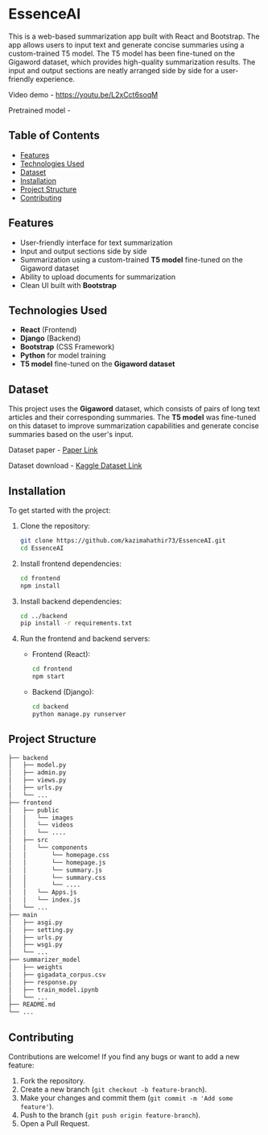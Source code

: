 # EssenceAI

This is a web-based summarization app built with React and Bootstrap. The app allows users to input text and generate concise summaries using a custom-trained T5 model. The T5 model has been fine-tuned on the Gigaword dataset, which provides high-quality summarization results. The input and output sections are neatly arranged side by side for a user-friendly experience.

Video demo - https://youtu.be/L2xCct6soqM

Pretrained model - 

## Table of Contents

- [Features](#features)
- [Technologies Used](#technologies-used)
- [Dataset](#dataset)
- [Installation](#installation)
- [Project Structure](#project-structure)
- [Contributing](#contributing)

## Features

- User-friendly interface for text summarization
- Input and output sections side by side
- Summarization using a custom-trained **T5 model** fine-tuned on the Gigaword dataset
- Ability to upload documents for summarization
- Clean UI built with **Bootstrap**

## Technologies Used

- **React** (Frontend)
- **Django** (Backend)
- **Bootstrap** (CSS Framework)
- **Python** for model training
- **T5 model** fine-tuned on the **Gigaword dataset**

## Dataset

This project uses the **Gigaword** dataset, which consists of pairs of long text articles and their corresponding summaries. The **T5 model** was fine-tuned on this dataset to improve summarization capabilities and generate concise summaries based on the user's input.

Dataset paper - [Paper Link](https://web.stanford.edu/class/archive/cs/cs224n/cs224n.1204/reports/custom/15722650.pdf)

Dataset download - [Kaggle Dataset Link](https://www.kaggle.com/datasets/arngowda/gigaword-corpus) 

## Installation

To get started with the project:

1. Clone the repository:

   ```bash
   git clone https://github.com/kazimahathir73/EssenceAI.git
   cd EssenceAI
   ```

2. Install frontend dependencies:

   ```bash
   cd frontend
   npm install
   ```

3. Install backend dependencies:

   ```bash
   cd ../backend
   pip install -r requirements.txt
   ```

4. Run the frontend and backend servers:

   - Frontend (React):
     ```bash
     cd frontend
     npm start
     ```

   - Backend (Django):
     ```bash
     cd backend
     python manage.py runserver
     ```


## Project Structure

```bash
├── backend
│   ├── model.py
│   ├── admin.py
│   ├── views.py
│   ├── urls.py
│   └── ...
├── frontend
│   ├── public
│   │   └── images
│   │   └── videos
│   │   └── .... 
│   ├── src
│   │   └── components
│   │       └── homepage.css
│   │       └── homepage.js
│   │       └── summary.js
│   │       └── summary.css
│   │       └── ....    
│   │   └── Apps.js
│   │   └── index.js          
│   └── ...
├── main
│   ├── asgi.py
│   ├── setting.py
│   ├── urls.py
│   ├── wsgi.py
│   └── ...
├── summarizer_model
│   ├── weights
│   ├── gigadata_corpus.csv
│   ├── response.py
│   ├── train_model.ipynb
│   └── ...
├── README.md
└── ...
```

## Contributing

Contributions are welcome! If you find any bugs or want to add a new feature:

1. Fork the repository.
2. Create a new branch (`git checkout -b feature-branch`).
3. Make your changes and commit them (`git commit -m 'Add some feature'`).
4. Push to the branch (`git push origin feature-branch`).
5. Open a Pull Request.
